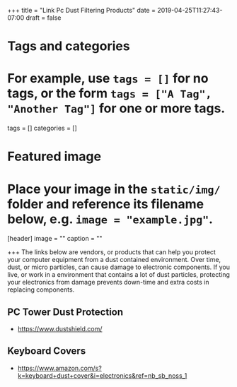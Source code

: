 +++
title = "Link Pc Dust Filtering Products"
date = 2019-04-25T11:27:43-07:00
draft = false

# Tags and categories
# For example, use `tags = []` for no tags, or the form `tags = ["A Tag", "Another Tag"]` for one or more tags.
tags = []
categories = []

# Featured image
# Place your image in the `static/img/` folder and reference its filename below, e.g. `image = "example.jpg"`.
[header]
image = ""
caption = ""

+++
The links below are vendors, or products that can help you protect your computer equipment from a dust contained environment. Over time, dust, or micro particles, can cause damage to electronic components. If you live, or work in a environment that contains a lot of dust particles, protecting your electronics from damage prevents down-time and extra costs in replacing components.

## PC Tower Dust Protection

- https://www.dustshield.com/

## Keyboard Covers

- https://www.amazon.com/s?k=keyboard+dust+cover&i=electronics&ref=nb_sb_noss_1

